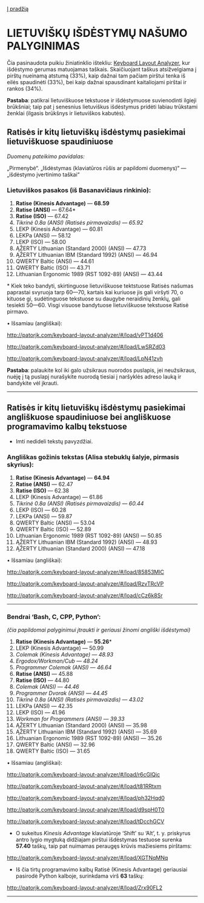 [Į pradžią](../README.md)


# LIETUVIŠKŲ IŠDĖSTYMŲ NAŠUMO PALYGINIMAS

Čia pasinaudota puikiu žiniatinklio ištekliu: [Keyboard Layout Analyzer](http://patorjk.com/keyboard-layout-analyzer/#/main), kur išdėstymo gerumas matuojamas taškais. Skaičiuojant taškus atsižvelgiama į pirštų nueinamą atstumą (33%), kaip dažnai tam pačiam pirštui tenka iš eilės spaudinėti (33%), bei kaip dažnai spausdinant kaitaliojami pirštai ir rankos (34%).

__Pastaba__: patikrai lietuviškuose tekstuose ir išdėstymuose suvienodinti ilgieji brūkšniai; taip pat į senesnius lietuviškus išdėstymus pridėti labiau trūkstami ženklai (ilgasis brūkšnys ir lietuviškos kabutės).


## Ratisės ir kitų lietuviškų išdėstymų pasiekimai lietuviškuose spaudiniuose

 _Duomenų pateikimo pavidalas:_

„Pirmenybė“. „Išdėstymas (klaviatūros rūšis ar papildomi duomenys)“ — „išdėstymo įvertinimo taškai“

### Lietuviškos pasakos (iš Basanavičiaus rinkinio):

1. __Ratise (Kinesis Advantage)__ — __68.59__
2. __Ratise (ANSI)__ — 67.64*
3. __Ratise (ISO)__ — 67.42
4. _Tikrinė 0.8a (ANSI) (Ratisės pirmavaizdis) — 65.92_
5. LEKP (Kinesis Advantage) — 60.81
6. LEKPa (ANSI) — 58.12
7. LEKP (ISO) — 58.00
8. ĄŽERTY Lithuanian (Standard 2000) (ANSI) — 47.73
9. ĄŽERTY Lithuanian IBM (Standard 1992) (ANSI) — 46.94
10. QWERTY Baltic (ANSI) — 44.61
11. QWERTY Baltic (ISO) — 43.71
12. Lithuanian Ergonomic 1989 (RST 1092-89) (ANSI) — 43.44

\* Kiek teko bandyti, skirtinguose lietuviškuose tektstuose Ratisės našumas paprastai svyruoja tarp 60—70, kartais kai kuriuose jis gali viršyti 70, o kituose gi, sudėtinguose tekstuose su daugybe neraidinių ženklų, gali tesiekti 50—60. Visgi visuose bandytuose lietuviškuose tekstuose Ratisė pirmavo.


• Išsamiau (angliškai):

http://patorjk.com/keyboard-layout-analyzer/#/load/vPT1d406

http://patorjk.com/keyboard-layout-analyzer/#/load/LwSRZd03

http://patorjk.com/keyboard-layout-analyzer/#/load/LpN41zvh

__Pastaba__: palaukite kol iki galo užsikraus nuorodos puslapis, jei neužsikraus, nuėję į tą puslapį nurašykite nuorodą tiesiai į naršyklės adreso lauką ir bandykite vėl įkrauti.

------------------------------

## Ratisės ir kitų lietuviškų išdėstymų pasiekimai angliškuose spaudiniuose bei angliškuose programavimo kalbų tekstuose

+ Imti nedideli tekstų pavyzdžiai.

### Angliškas gožinis tekstas (Alisa stebuklų šalyje, pirmasis skyrius):

1. __Ratise (Kinesis Advantage)__ — __64.94__
2. __Ratise (ANSI)__ — 62.47
3. __Ratise (ISO)__ — 62.38
4. LEKP (Kinesis Advantage) — 61.86
5. _Tikrinė 0.8a (ANSI) (Ratisės pirmavaizdis) — 60.44_
6. LEKP (ISO) — 60.28
7. LEKPa (ANSI) — 59.87
8. QWERTY Baltic (ANSI) — 53.04
9. QWERTY Baltic (ISO) — 52.89
10. Lithuanian Ergonomic 1989 (RST 1092-89) (ANSI) — 50.85
11. ĄŽERTY Lithuanian IBM (Standard 1992) (ANSI) — 48.93
12. ĄŽERTY Lithuanian (Standard 2000) (ANSI) — 47.18


• Išsamiau (angliškai):

http://patorjk.com/keyboard-layout-analyzer/#/load/85853MlC

http://patorjk.com/keyboard-layout-analyzer/#/load/RzvTRcVP

http://patorjk.com/keyboard-layout-analyzer/#/load/cCz6k8Sr

------------------------------
### Bendrai ‘Bash, C, CPP, Python’:

_(čia papildomai palyginimui įtraukti ir geriausi žinomi angliški išdėstymai)_

1. __Ratise (Kinesis Advantage)__ — __55.26__*
2. LEKP (Kinesis Advantage) — 50.99
3. _Colemak (Kinesis Advantage) — 48.93_
4. _Ergodox/Workman/Cub  — 48.24_
5. _Programmer Colemak (ANSI) — 46.64_
6. __Ratise (ANSI)__ — 45.88
7. __Ratise (ISO)__ — 44.80
8. _Colemak (ANSI) — 44.46_
9. _Programmer Dvorak (ANSI) — 44.45_
10. _Tikrinė 0.8a (ANSI) (Ratisės pirmavaizdis) — 43.02_
11. LEKPa (ANSI) — 42.35
12. LEKP (ISO) — 41.96
13. _Workman for Programmers (ANSI) — 39.33_
14. ĄŽERTY Lithuanian (Standard 2000) (ANSI) — 35.98
15. ĄŽERTY Lithuanian IBM (Standard 1992) (ANSI) — 35.69
16. Lithuanian Ergonomic 1989 (RST 1092-89) (ANSI) — 35.26
17. QWERTY Baltic (ANSI) — 32.96
18. QWERTY Baltic (ISO) — 31.65	


• Išsamiau (angliškai):

http://patorjk.com/keyboard-layout-analyzer/#/load/r6cGlQjc

http://patorjk.com/keyboard-layout-analyzer/#/load/t81RRtxm

http://patorjk.com/keyboard-layout-analyzer/#/load/ph32Hqd0

http://patorjk.com/keyboard-layout-analyzer/#/load/d9spH0T0

http://patorjk.com/keyboard-layout-analyzer/#/load/tDcchGCV


+ O sukeitus _Kinesis Advantage_ klaviatūroje ‘Shift’ su ‘Alt’, t. y. priskyrus antro lygio mygtuką didžiajam pirštui išdėstymas testuose surenka __57.40__ taškų, taip pat nuimamas peraugęs krūvis mažiesiems pirštams:

http://patorjk.com/keyboard-layout-analyzer/#/load/XGTNqMNq

+ Iš čia tirtų programavimo kalbų Ratisė (Kinesis Advantage) geriausiai pasirodė Python kalboje, surinkdama virš __63__ taškų:

http://patorjk.com/keyboard-layout-analyzer/#/load/Zrx90FL2

------------------------------
